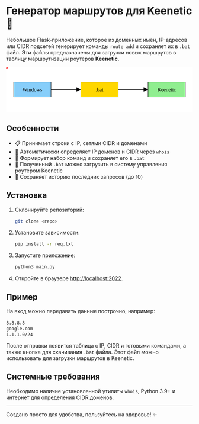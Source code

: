 # Генератор маршрутов для Keenetic 🚧

Небольшое Flask-приложение, которое из доменных имён, IP-адресов или CIDR подсетей генерирует команды `route add` и сохраняет их в `.bat` файл. Эти файлы предназначены для загрузки новых маршрутов в таблицу маршрутизации роутеров **Keenetic**.

![Схема работы](static/keenetic.svg)

## Особенности

- 📋 Принимает строки с IP, сетями CIDR и доменами
- 🤖 Автоматически определяет IP доменов и CIDR через `whois`
- 📝 Формирует набор команд и сохраняет его в `.bat`
- 🚀 Полученный `.bat` можно загрузить в систему управления роутером Keenetic
- 📂 Сохраняет историю последних запросов (до 10)

## Установка

1. Склонируйте репозиторий:
   ```bash
   git clone <repo>
   ```
2. Установите зависимости:
   ```bash
   pip install -r req.txt
   ```
3. Запустите приложение:
   ```bash
   python3 main.py
   ```
4. Откройте в браузере [http://localhost:2022](http://localhost:2022).

## Пример

На вход можно передавать данные построчно, например:

```
8.8.8.8
google.com
1.1.1.0/24
```

После отправки появится таблица с IP, CIDR и готовыми командами, а также кнопка для скачивания `.bat` файла. Этот файл можно использовать для загрузки маршрутов в Keenetic.

## Системные требования

Необходимо наличие установленной утилиты `whois`, Python 3.9+ и интернет для определения CIDR доменов.

---

Создано просто для удобства, пользуйтесь на здоровье! ✨
